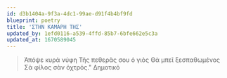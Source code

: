 ```yaml
---
id: d3b1404a-9f3a-4dc1-99ae-d91f4b4bf9fd
blueprint: poetry
title: 'ΣΤΗΝ ΚΑΜΑΡΗ ΤΗΣ'
updated_by: 1efd0116-a539-4ffd-85b7-6bfe662e5c3a
updated_at: 1670589045
---
```

>Ἀπόψε κυρὰ νύφη
>Τῆς πεθερᾶς σου ὁ γιὸς
>Θὰ μπεῖ ξεσπαθωμένος
>Σὰ φίλος σὰν ὀχτρός."
         Δημοτικό